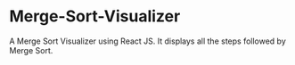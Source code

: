 # Merge-Sort-Visualizer
A Merge Sort Visualizer using React JS.
It displays all the steps followed by Merge Sort. 
